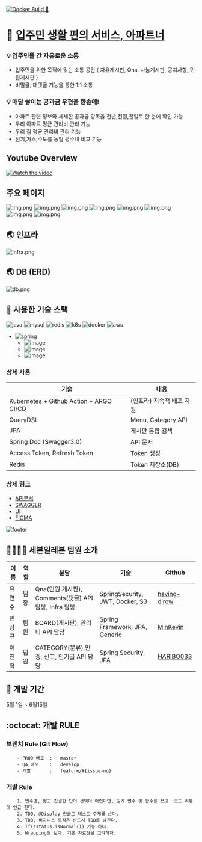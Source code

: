 [![Docker Build 🚀](https://github.com/fastcampus-711/backend/actions/workflows/build.yaml/badge.svg)](https://github.com/fastcampus-711/backend/actions/workflows/build.yaml)

# :office: [입주민 생활 편의 서비스, 아파트너](https://aptner.ha-ving.store)

### :bulb: 입주민들 간 자유로운 소통
* 입주민을 위한 목적에 맞는 소통 공간 ( 자유게시판, Qna, 나눔게시판, 공지사항, 민원게시판 )
* 비밀글, 대댓글 기능을 통한 1:1 소통

### :bulb: 매달 쌓이는 공과금 우편을 한손에!
* 아파트 관련 정보와 세세한 공과금 항목을 전년,전월,전일로 한 눈에 확인 가능
* 우리 아파트 평균 관리비 관리 기능
* 우리 집 평균 관리비 관리 기능
* 전기,가스,수도를 동일 평수내 비교 기능

## Youtube Overview
[![Watch the video](http://img.youtube.com/vi/rdb52JLeFT8/0.jpg)](https://youtu.be/rdb52JLeFT8?feature=shared)

## 주요 페이지
![img.png](doc/module.png)
![img.png](doc/page/main.png)
![img.png](doc/page/board_free.png)
![img.png](doc/page/board_market.png)
![img.png](doc/page/board_qna.png)
![img.png](doc/page/board_complain.png)
![img.png](doc/page/bill.png)
![img.png](doc/page/mybill.png)

## :earth_asia: 인프라
![infra.png](doc/infra.png)

## :earth_asia: DB (ERD)
![db.png](doc%2Fdb.png)

## :hammer: 사용한 기술 스택
![java](https://img.shields.io/badge/Java-17%2B-ED8B00)
![mysql](https://img.shields.io/badge/MySQL-8-red)
![redis](https://img.shields.io/badge/Redis-6.2-red)
![k8s](https://shields.io/badge/Kubernetes-1.28.9-red)
![docker](https://img.shields.io/badge/docker-%230db7ed.svg)
![aws](https://img.shields.io/badge/Amazon_AWS-FF9900)

- ![spring](https://shields.io/badge/Spring%20Boot-3.2.0-blue)
    - ![image](https://shields.io/badge/Spring%20Boot%20web-3.2.0-green)
    - ![image](https://shields.io/badge/Spring%20Boot%20Jpa-3.2.0-green)
    - ![image](https://shields.io/badge/Spring%20Boot%20Security-3.2.0-green)

### 상세 사용
| 기술                                   | 내용                |
|--------------------------------------|-------------------|
| Kubernetes + Github Action + ARGO CI/CD | (인프라) 지속적 배포 지원   |
| QueryDSL                             | Menu, Category API |
| JPA                                  | 게시판 통합 검색         |
| Spring Doc (Swagger3.0)              | API 문서            |
| Access Token, Refresh Token          | Token 생성          | 
| Redis                                | Token 저장소(DB)     |

### 상세 링크
- [API문서](https://docs.google.com/document/d/1LcSW8h3jjbClEtpAeo95xwRoJ2d1nFeL3XP7Qbyfbi4/edit?usp=sharing)
- [SWAGGER](https://711.ha-ving.store/swagger-ui/index.html)
- [UI](https://aptner.ha-ving.store)
- [FIGMA](https://www.figma.com/design/vYdE7q4wdbdNTgpf7w07ep/%ED%8C%8C%EC%9D%B4%EB%84%90_7%EC%A1%B0-%ED%94%BC%EA%B7%B8%EB%A7%88?node-id=37-3&t=B7ypkS7erlHYCbr3-0)


![footer](https://capsule-render.vercel.app/api?type=waving&height=150&color=gradient&text=세븐일레븐&section=footer&fontAlign=50&fontAlignY=72)

## 👨‍👩‍👧‍👦 세븐일레븐 팀원 소개

|이름| 역할 | 분담                                                          | 기술                              | Github                                          
|------|---------------------|----|-------------------------------------------------------------|-------------------------------------------------| 
|유연수 | 팀장 | Qna(민원 게시판), Comments(댓글) API 담당, Infra 담당 | SpringSecurity, JWT, Docker, S3 | [having-dlrow](https://github.com/having-dlrow) |
|민장규| 팀원 | BOARD(게시판), 관리비 API 담당                                      | Spring Framework, JPA, Generic  | [MinKevin](https://github.com/MinKevin)         |
|이진혁| 팀원 | CATEGORY(분류),인증, 신고, 인기글 API 담당                             | Spring Security, JPA            | [HARIBO033](https://github.com/HARIBO033)       | 

## :calendar: 개발 기간
5월 1일 ~ 6월15일

## :octocat: 개발 RULE
### 브랜치 Rule (Git Flow)
```
    - PROD 배포  :   master
    - QA 배포    :   develop
    - 개발       :   feature/#{issue-no}
```

### [개발 Rule](https://github.com/fastcampus-711/backend/wiki/Spring-Convention)
```
    1. 변수명, 짧고 간결한 단어 선택이 어렵다면, 길게 변수 및 함수를 쓰고. 코드 리뷰에 언급 한다.
    2. TDD, @Display 한글로 테스트 주제를 쓴다.
    3. TDD, 비지니스 로직은 반드시 TDD를 남긴다.
    4. if(!status.isNormal()) 가능 하다.
    5. Wrapping형 보다, 기본 자료형을 고려하자.
```
